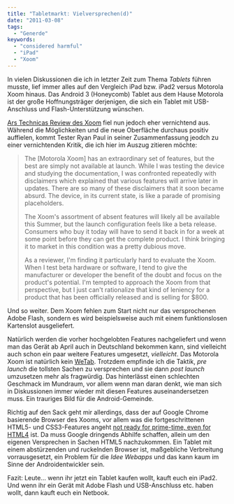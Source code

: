 ```yaml
---
title: "Tabletmarkt: Vielversprechen(d)"
date: "2011-03-08"
tags:
  - "Generde"
keywords:
  - "considered harmful"
  - "iPad"
  - "Xoom"
---
```


In vielen Diskussionen die ich in letzter Zeit zum Thema _Tablets_ führen musste, lief immer alles auf den Vergleich iPad bzw. iPad2 versus Motorola Xoom hinaus. Das Android 3 (Honeycomb) Tablet aus dem Hause Motorola ist der große Hoffnungsträger derjenigen, die sich ein Tablet mit USB-Anschluss und Flash-Unterstützung wünschen.

[Ars Technicas Review des Xoom](http://arstechnica.com/gadgets/reviews/2011/03/ars-reviews-the-motorola-xoom.ars) fiel nun jedoch eher vernichtend aus. Während die Möglichkeiten und die neue Oberfläche durchaus positiv auffielen, kommt Tester Ryan Paul in seiner Zusammenfassung jeodch zu einer vernichtenden Kritik, die ich hier im Auszug zitieren möchte:

> The \[Motorola Xoom\] has an extraordinary set of features, but the best are simply not available at launch. While I was testing the device and studying the documentation, I was confronted repeatedly with disclaimers which explained that various features will arrive later in updates. There are so many of these disclaimers that it soon became absurd. The device, in its current state, is like a parade of promising placeholders.
>
> The Xoom's assortment of absent features will likely all be available this Summer, but the launch configuration feels like a beta release. Consumers who buy it today will have to send it back in for a week at some point before they can get the complete product. I think bringing it to market in this condition was a pretty dubious move.
>
> As a reviewer, I'm finding it particularly hard to evaluate the Xoom. When I test beta hardware or software, I tend to give the manufacturer or developer the benefit of the doubt and focus on the product's potential. I'm tempted to approach the Xoom from that perspective, but I just can't rationalize that kind of leniency for a product that has been officially released and is selling for $800.

Und so weiter. Dem Xoom fehlen zum Start nicht nur das versprochenen Adobe Flash, sondern es wird beispielsweise auch mit einem funktionslosen Kartenslot ausgeliefert.

Natürlich werden die vorher hochgelobten Features nachgeliefert und wenn man das Gerät ab April auch in Deutschland bekommen kann, sind vielleicht auch schon ein paar weitere Features umgesetzt, _vielleicht_. Das Motorola Xoom ist natürlich kein [WeTab](http://www.zeit.de/digital/mobil/2010-09/wetab-test-neofonie). Trotzdem empfinde ich die Taktik, _pre launch_ die tollsten Sachen zu versprechen und sie dann _post launch_ umzusetzen mehr als fragwürdig. Das hinterlässt einen schlechten Geschmack im Mundraum, vor allem wenn man daran denkt, wie man sich in Diskussionen immer wieder mit diesen Features auseinandersetzen muss. Ein trauriges Bild für die Android-Gemeinde.

Richtig auf den Sack geht mir allerdings, dass der auf Google Chrome basierende Browser des Xooms, vor allem was die fortgeschrittenen HTML5- und CSS3-Features angeht [not ready for prime-time, even for HTML4](http://www.sencha.com/blog/motorola-xoom-the-html5-developer-scorecard/) ist. Da muss Google dringends Abhilfe schaffen, allein um den eigenen Versprechen in Sachen HTML5 nachzukommen. Ein Tablet mit einem abstürzenden und ruckelnden Browser ist, maßgebliche Verbreitung vorrausgesetzt, ein Problem für die _Idee Webapps_ und das kann kaum im Sinne der Androidentwickler sein.

Fazit: Leute… wenn ihr jetzt ein Tablet kaufen wollt, kauft euch ein iPad2. Und wenn ihr ein Gerät mit Adobe Flash und USB-Anschluss etc. haben wollt, dann kauft euch ein Netbook.
